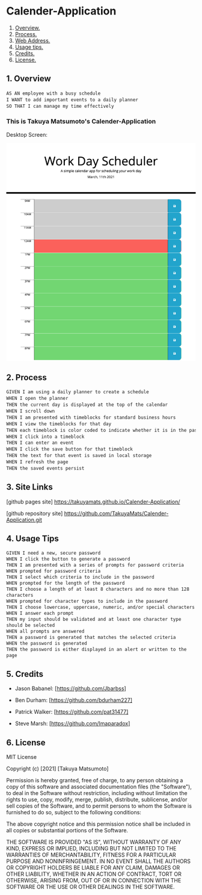 # Calender-Application

1. [ Overview. ](#overview)
2. [ Process. ](#process)
3. [ Web Address. ](#web-address)
4. [ Usage tips. ](#usage)
5. [ Credits. ](#credits)
6. [ License. ](#license)

<a name="overview"></a>

## 1. Overview

```md
AS AN employee with a busy schedule
I WANT to add important events to a daily planner
SO THAT I can manage my time effectively
```

### This is Takuya Matsumoto's Calender-Application

Desktop Screen:

![Front-Page](./images/Front-Page.png "Front-Page")

<a name="process"></a>

## 2. Process

```md
GIVEN I am using a daily planner to create a schedule
WHEN I open the planner
THEN the current day is displayed at the top of the calendar
WHEN I scroll down
THEN I am presented with timeblocks for standard business hours
WHEN I view the timeblocks for that day
THEN each timeblock is color coded to indicate whether it is in the past, present, or future
WHEN I click into a timeblock
THEN I can enter an event
WHEN I click the save button for that timeblock
THEN the text for that event is saved in local storage
WHEN I refresh the page
THEN the saved events persist
```

<a name="web-address"></a>

## 3. Site Links

[github pages site] https://takuyamats.github.io/Calender-Application/

[github repository site] https://github.com/TakuyaMats/Calender-Application.git

<a name="usage"></a>

## 4. Usage Tips

```
GIVEN I need a new, secure password
WHEN I click the button to generate a password
THEN I am presented with a series of prompts for password criteria
WHEN prompted for password criteria
THEN I select which criteria to include in the password
WHEN prompted for the length of the password
THEN I choose a length of at least 8 characters and no more than 128 characters
WHEN prompted for character types to include in the password
THEN I choose lowercase, uppercase, numeric, and/or special characters
WHEN I answer each prompt
THEN my input should be validated and at least one character type should be selected
WHEN all prompts are answered
THEN a password is generated that matches the selected criteria
WHEN the password is generated
THEN the password is either displayed in an alert or written to the page
```

<a name="credits"></a>

## 5. Credits

- Jason Babanel: [https://github.com/Jbarbss]

- Ben Durham: [https://github.com/bdurham227]

- Patrick Walker: [https://github.com/pat31477]

- Steve Marsh: [https://github.com/Imaparadox]

<a name="license"></a>

## 6. License

MIT License

Copyright (c) [2021] [Takuya Matsumoto]

Permission is hereby granted, free of charge, to any person obtaining a copy of this software and associated documentation files (the "Software"), to deal in the Software without restriction, including without limitation the rights to use, copy, modify, merge, publish, distribute, sublicense, and/or sell copies of the Software, and to permit persons to whom the Software is furnished to do so, subject to the following conditions:

The above copyright notice and this permission notice shall be included in all copies or substantial portions of the Software.

THE SOFTWARE IS PROVIDED "AS IS", WITHOUT WARRANTY OF ANY KIND, EXPRESS OR IMPLIED, INCLUDING BUT NOT LIMITED TO THE WARRANTIES OF MERCHANTABILITY, FITNESS FOR A PARTICULAR PURPOSE AND NONINFRINGEMENT. IN NO EVENT SHALL THE AUTHORS OR COPYRIGHT HOLDERS BE LIABLE FOR ANY CLAIM, DAMAGES OR OTHER LIABILITY, WHETHER IN AN ACTION OF CONTRACT, TORT OR OTHERWISE, ARISING FROM, OUT OF OR IN CONNECTION WITH THE SOFTWARE OR THE USE OR OTHER DEALINGS IN THE SOFTWARE.
